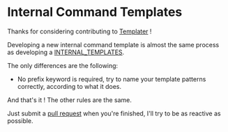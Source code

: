 # Internal Command Templates

Thanks for considering contributing to [Templater](https://github.com/SilentVoid13/Templater) !

Developing a new internal command template is almost the same process as developing a [INTERNAL_TEMPLATES](https://github.com/SilentVoid13/Templater/blob/master/INTERNAL_TEMPLATES.md).

The only differences are the following:

- No prefix keyword is required, try to name your template patterns correctly, according to what it does.

And that's it ! The other rules are the same.

Just submit a [pull request](https://github.com/SilentVoid13/Templater/pulls) when you're finished, I'll try to be as reactive as possible.